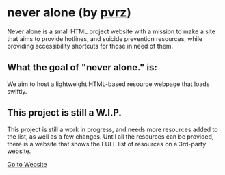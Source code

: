 # never alone (by [pvrz](https://github.com/pvrzz))
Never alone is a small HTML project website with a mission to make a site that aims to provide hotlines, and suicide prevention resources, while providing accessibility shortcuts for those in need of them.

## What the goal of "never alone." is:
We aim to host a lightweight HTML-based resource webpage that loads swiftly.

## This project is still a W.I.P.
This project is still a work in progress, and needs more resources added to the list, as well as a few changes. Until all the resources can be provided, there is a website that shows the FULL list of resources on a 3rd-party website.

[Go to Website](https://nvralone.github.io/site/)
